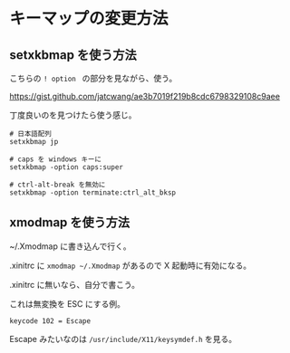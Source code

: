 # キーマップの変更方法

## setxkbmap を使う方法

こちらの ``! option `` の部分を見ながら、使う。

https://gist.github.com/jatcwang/ae3b7019f219b8cdc6798329108c9aee

丁度良いのを見つけたら使う感じ。

```
# 日本語配列
setxkbmap jp

# caps を windows キーに
setxkbmap -option caps:super

# ctrl-alt-break を無効に
setxkbmap -option terminate:ctrl_alt_bksp
```
## xmodmap を使う方法

~/.Xmodmap に書き込んで行く。

.xinitrc に ``xmodmap ~/.Xmodmap`` があるので X 起動時に有効になる。

.xinitrc に無いなら、自分で書こう。

これは無変換を ESC にする例。

```
keycode 102 = Escape
```

Escape みたいなのは ``/usr/include/X11/keysymdef.h`` を見る。

